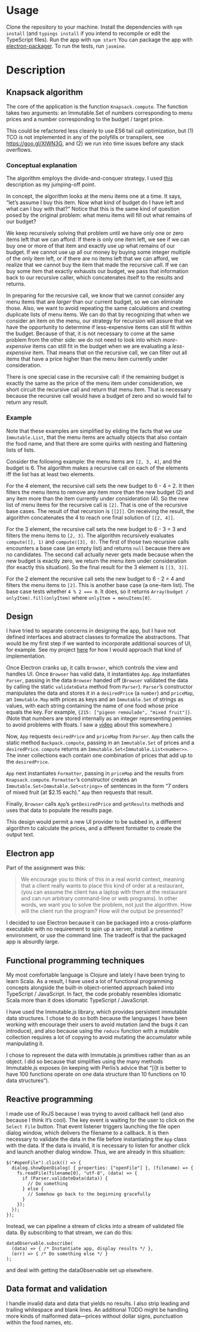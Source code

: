 Usage
=====

Clone the repository to your machine. Install the dependencies with
`npm install` (and `typings install` if you intend to recompile or edit
the TypeScript files). Run the app with `npm start` You can package the
app with
[electron-packager](https://github.com/electron-userland/electron-packager).
To run the tests, run `jasmine`.

Description
===========

Knapsack algorithm
------------------

The core of the application is the function `Knapsack.compute`. The
function takes two arguments: an Immutable.Set of numbers corresponding
to menu prices and a number corresponding to the budget / target price.

This could be refactored less cleanly to use ES6 tail call optimization,
but (1) TCO is not implemented in any of the polyfills or transpilers,
see <https://goo.gl/XlWN3G>, and (2) we run into time issues before any
stack overflows.

### Conceptual explanation

The algorithm employs the divide-and-conquer strategy. I used
[this](http://www.mathcs.emory.edu/~cheung/Courses/323/Syllabus/DynProg/knapsack2.html)
description as my jumping-off point.

In concept, the algorithm looks at the menu items one at a time. It
says, “let’s assume I buy this item. Now what kind of budget do I have
left and what can I buy with that?” Notice that this is the same kind of
question posed by the original problem: what menu items will fill out
what remains of our budget?

We keep recursively solving that problem until we have only one or zero
items left that we can afford. If there is only one item left, we see if
we can buy one or more of that item and exactly use up what remains of
our budget. If we cannot use up all our money by buying some integer
multiple of the only item left, or if there are no items left that we
can afford, we realize that we cannot buy the item that made the
recursive call. If we can buy some item that exactly exhausts our
budget, we pass that information back to our recursive caller, which
concatenates itself to the results and returns.

In preparing for the recursive call, we know that we cannot consider any
menu items that are *larger* than our current budget, so we can
eliminate those. Also, we want to avoid repeating the same calculations
and creating duplicate lists of menu items. We can do that by
recognizing that when we consider an item on the menu, our strategy for
recursion will assure that we have the opportunity to determine if
less-expensive items can still fit within the budget. Because of that,
it is not necessary to come at the same problem from the other side: we
do not need to look into which *more-expensive* items can still fit in
the budget when we are evaluating a *less-expensive* item. That means
that on the recursive call, we can filter out all items that have a
price higher than the menu item currently under consideration.

There is one special case in the recursive call: if the remaining budget
is exactly the same as the price of the menu item under consideration,
we short circuit the recursive call and return that menu item. That is
necessary because the recursive call would have a budget of zero and so
would fail to return any result.

### Example

Note that these examples are simplified by eliding the facts that we use
`Immutable.List`, that the menu items are actually objects that also
contain the food name, and that there are some quirks with nesting and
flattening lists of lists.

Consider the following example: the menu items are `[2, 3, 4]`, and the
budget is 6. The algorithm makes a recursive call on each of the
elements iff the list has at least two elements.

For the 4 element, the recursive call sets the new budget to 6 - 4 = 2.
It then filters the menu items to remove any item more than the new
budget (2) and any item more than the item currently under consideration
(4). So the new list of menu items for the recursive call is `[2]`. That
is one of the recursive base cases. The result of that recursion is
`[[2]]`. On receiving the result, the algorithm concatenates the 4 to
reach one final solution of `[[2, 4]]`.

For the 3 element, the recursive call sets the new budget to 6 - 3 = 3
and filters the menu items to `[2, 3]`. The algorithm recursively
evaluates `compute([], 1)` and `compute([3], 0)`. The first of those two
recursive calls encounters a base case (an empty list) and returns
`null` because there are no candidates. The second call actually never
gets made because when the new budget is exactly zero, we return the
menu item under consideration (for exactly this situation). So the final
result for the 3 element is `[[3, 3]]`.

For the 2 element the recursive call sets the new budget to 6 - 2 = 4
and filters the menu items to `[2]`. This is another base case (a
one-item list). The base case tests whether `4 % 2 === 0`. It does, so
it returns `Array(budget / onlyItem).fill(onlyItem)` where
`onlyItem = menuItems[0]`.

Design
------

I have tried to separate concerns in designing the app, but I have not
defined interfaces and abstract classes to formalize the abstractions.
That would be my first step if we wanted to incorporate additional
sources of UI, for example. See my project
[here](https://github.com/Ethan826/tic-tac-toe_coding_challenge) for how
I would approach that kind of implementation.

Once Electron cranks up, it calls `Browser`, which controls the view and
handles UI. Once `Browser` has valid data, it instantiates `App`. `App`
instantiates `Parser`, passing in the data `Browser` handed off
(`Browser` validated the data by calling the static `validateData`
method from `Parser`). `Parser`’s constructor manipulates the data and
stores it in a `desiredPrice` (a `number`) and `priceMap`, an
`Immutable.Map` with prices as keys and an `Immutable.Set` of strings as
values, with each string containing the name of one food whose price
equals the key. For example, `{215: ["pigeon remoulade", "mixed fruit"]}`.
(Note that numbers are stored internally as an integer representing pennies
to avoid problems with floats. I saw a [video](http://www.tablexi.com/developers/money-in-ruby/) about this somewhere.)

Now, `App` requests `desiredPrice` and `priceMap` from `Parser`. `App`
then calls the static method `Backpack.compute`, passing in an
`Immutable.Set` of prices and a `desiredPrice`. `compute` returns an
`Immutable.Set<Immutable.List<number>>`. The inner collections each
contain one combination of prices that add up to the `desiredPrice`.

`App` next instantiates `Formatter`, passing in `priceMap` and the
results from `Knapsack.compute`. `Formatter`’s constructor creates an
`Immutable.Set<Immutable.Set<string>>` of sentences in the form “7
orders of mixed fruit (at \$2.15 each).” `App` then requests that
result.

Finally, `Browser` calls `App`’s `getDesiredPrice` and `getResults`
methods and uses that data to populate the results page.

This design would permit a new UI provider to be subbed in, a different
algorithm to calculate the prices, and a different formatter to create
the output text.

Electron app
------------

Part of the assignment was this:

> We encourage you to think of this in a real world context, meaning
> that a client really wants to place this kind of order at a
> restaurant, (you can assume the client has a laptop with them at the
> restaurant and can run arbitrary command-line or web programs). In
> other words, we want you to solve the problem, not just the algorithm.
> How will the client run the program? How will the output be presented?

I decided to use Electron because it can be packaged into a
cross-platform executable with no requirement to spin up a server,
install a runtime environment, or use the command line. The tradeoff is
that the packaged app is absurdly large.

Functional programming techniques
---------------------------------

My most comfortable language is Clojure and lately I have been trying to
learn Scala. As a result, I have used a lot of functional programming
concepts alongside the built-in object-oriented approach baked into
TypeScript / JavaScript. In fact, the code probably resembles idiomatic
Scala more than it does idiomatic TypeScript / JavaScript.

I have used the Immutable.js library, which provides persistent
immutable data structures. I chose to do so both because the languages I
have been working with encourage their users to avoid mutation (and the
bugs it can introduce), and also because using the `reduce` function
with a mutable collection requires a lot of copying to avoid mutating
the accumulator while manipulating it.

I chose to represent the data with Immutable.js primitives rather than
as an object. I did so because that simplifies using the many methods
Immutable.js exposes (in keeping with Perlis’s advice that “[i]t is
better to have 100 functions operate on one data structure than 10
functions on 10 data structures”).

Reactive programming
--------------------

I made use of RxJS because I was trying to avoid callback hell (and also
because I think it’s cool). The key event is waiting for the user to
click on the `Select File` button. That event listener triggers
launching the file open dialog window, which delivers the filename to a
callback. It is then necessary to validate the data in the file before
instantiating the `App` class with the data. If the data is invalid, it
is necessary to listen for another click and launch another dialog
window. Thus, we are already in this situation:

    $("#openFile").click(() => {
      dialog.showOpenDialog( { properties: ["openFile"] }, (filename) => {
        fs.readFile(filename[0], "utf-8", (data) => {
          if (Parser.validateData(data)) {
            // Do something
          } else {
            // Somehow go back to the beginning gracefully
          }
        });
      });
    });

Instead, we can pipeline a stream of clicks into a stream of validated
file data. By subscribing to that stream, we can do this:

    dataObservable.subscribe(
      (data) => { /* Instantiate app, display results */ }, 
      (err) => { /* Do something else */ }
    );

and deal with getting the dataObservable set up elsewhere.

Data format and validation
--------------------------

I handle invalid data and data that yields no results. I also strip
leading and trailing whitespace and blank lines. An additional TODO
might be handling more kinds of malformed data—prices without dollar
signs, punctuation within the food names, etc.
